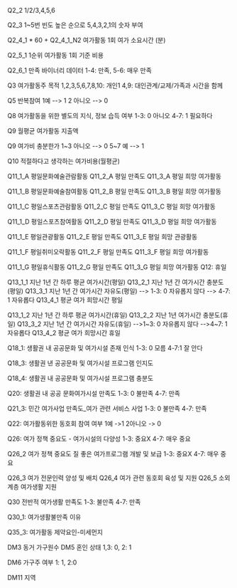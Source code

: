 Q2_2
1/2/3,4,5,6

Q2_3
1~5번 빈도 높은 순으로 5,4,3,2,1의 숫자 부여

Q2_4_1 * 60 + Q2_4_1_N2
여가활동 1회 여가 소요시간 (분)

Q2_5_1
1순위 여가활동 1회 기준 비용

Q2_6_1
만족 바이너리 데이터
1-4: 만족, 5-6: 매우 만족

Q3 여가활동주 목적
1,2,3,5,6,7,8,10: 개인1
4,9: 대인관계/교제/가족과 시간을 함께

Q5 반복참여
1예 --> 1
2 아니오 --> 0

Q8
여가활동을 위한 별도의 지식, 정보 습득 여부
1-3: 0 아니오
4-7: 1 필요하다

Q9
월평균 여가활동 지출액

Q9 여가비 충분한가
1~3 아니오 --> 0
5~7 예 --> 1

Q10 적절하다고 생각하는 여가비용(월평균)

Q11_1_A 평일문화예술관람활동
Q11_2_A 평일 만족도
Q11_3_A 평일 희망 여가활동

Q11_1_B 평일문화예술참여활동
Q11_2_B 평일 만족도
Q11_3_B 평일 희망 여가활동

Q11_1_C 평일스포츠관람활동
Q11_2_C 평일 만족도
Q11_3_C 평일 희망 여가활동

Q11_1_D 평일스포츠참여활동
Q11_2_D 평일 만족도
Q11_3_D 평일 희망 여가활동

Q11_1_E 평일관광활동
Q11_2_E 평일 만족도
Q11_3_E 평일 희망 관광활동

Q11_1_F 평일취미오락활동
Q11_2_F 평일 만족도
Q11_3_F 평일 희망 여가활동

Q11_1_G 평일휴식활동
Q11_2_G 평일 만족도
Q11_3_G 평일 희망 여가활동
Q12: 휴일

Q13_1_1 지난 1년 간 하루 평균 여가시간(평일)
Q13_2_1 지난 1년 간 여가시간 충분도(평일)
Q13_3_1 지난 1년 간 여가시간 자유도(평일)
--> 1-3: 0 자유롭지 않다
--> 4-7: 1 자유롭다
Q13_4_1 평균 여가 희망시간 평일

Q13_1_2 지난 1년 간 하루 평균 여가시간(휴일)
Q13_2_2 지난 1년 여가시간 충분도(휴일)
Q13_3_2 지난 1년 간 여가시간 자유도(휴일)
-->1~3: 0 자유롭지 않다
-->4~7: 1 자유롭다
Q13_4_2 평균 여가 희망시간 휴일

Q18_1: 생활권 내 공공문화 및 여가시설 존재 인식
1-3: 0 모름
4-7:1 잘 안다

Q18_3: 생활권 낸 공공문화 및 여가시설 프로그램 인지도

Q18_4: 생활권 내 공공문화 및 여가시설 프로그램 충분도

Q20: 생활권 내 공공 문화여가시설 만족도
1-3: 0 불만족
4-7: 만족

Q21_3: 민간 여가사업 만족도_여가 관련 서비스 사업
1-3: 0 불만족
4-7: 만족

Q22: 여가활동위한 동호회 참여 여부
1예 ->1
2아니오 -> 0

Q26: 여가 정책 중요도 - 여가시설의 다양성
1-3: 중요X
4-7: 매우 중요

Q26_2
여가 정책 중요도 질 좋은 여가프로그램 개발 및 보급
1-3: 중요X
4-7: 매우 중요

Q26_3 여가 전문인력 양성 및 배치
Q26_4 여가 관련 동호회 육성 및 지원
Q26_5 소외계층 여가생활 지원

Q30 전반적 여가생활 만족도
1-3: 불만족
4-7: 만족

Q30_1: 여가생활불만족 이유

Q35_3: 여가활동 제약요인-미세먼지

DM3 동거 가구원수
DM5 혼인 상태
1,3: 0, 2: 1

DM6 가구주 여부
1: 1, 2:0

DM11 지역

